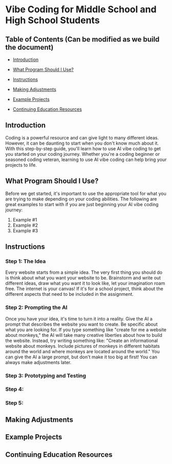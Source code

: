 # Vibe Coding for Middle School and High School Students

## Table of Contents (Can be modified as we build the document)

* [Introduction](https://bacon8er-gamer.github.io/PTW_320_Alpha_Project/#introduction)

* [What Program Should I Use?](https://bacon8er-gamer.github.io/PTW_320_Alpha_Project/#what-program-should-i-use)

* [Instructions](https://bacon8er-gamer.github.io/PTW_320_Alpha_Project/#instructions)

* [Making Adjustments](https://bacon8er-gamer.github.io/PTW_320_Alpha_Project/#making-adjustments)

* [Example Projects](https://bacon8er-gamer.github.io/PTW_320_Alpha_Project/#example-projects)

* [Continuing Education Resources](https://bacon8er-gamer.github.io/PTW_320_Alpha_Project/#continuing-education-resources)

## Introduction

Coding is a powerful resource and can give light to many different ideas. However, it can be daunting to start when you don't know much about it. With this step-by-step guide, you'll learn how to use AI vibe coding to get you started on your coding journey. Whether you're a coding beginner or seasoned coding veteran, learning to use AI vibe coding can help bring your projects to life.

## What Program Should I Use?

Before we get started, it's important to use the appropriate tool for what you are trying to make depending on your coding abilities. The following are great examples to start with if you are just beginning your AI vibe coding journey:

1. Example #1
2. Example #2
3. Example #3

## Instructions

### Step 1: The Idea

Every website starts from a simple idea. The very first thing you should do is think about what you want your website to be. Brainstorm and write out different ideas, draw what you want it to look like, let your imagination roam free. The internet is your canvas! If it's for a school project, think about the different aspects that need to be included in the assignment.

### Step 2: Prompting the AI

Once you have your idea, it's time to turn it into a reality. Give the AI a prompt that describes the website you want to create. Be specific about what you are looking for. If you type something like "create for me a website about monkeys," the AI will take many creative liberties about how to build the website. Instead, try writing something like: "Create an informational website about monkeys. Include pictures of monkeys in different habitats around the world and where monkeys are located around the world." You can give the AI a large prompt, but don't make it too big at first! You can always make adjustments later.

### Step 3: Prototyping and Testing



### Step 4:



### Step 5:



## Making Adjustments

## Example Projects

## Continuing Education Resources